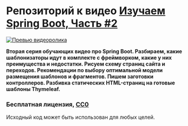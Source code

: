# Репозиторий к видео [Изучаем Spring Boot, Часть #2](https://youtu.be/Pqpq_jsqXdY)

[![Превью видеоролика](http://lid.tv/images/video/preview/video-16-preview.png)](https://youtu.be/Pqpq_jsqXdY)

**Вторая серия обучающих видео про Spring Boot. Разбираем, какие шаблонизаторы идут в комплекте с фреймворком, какие у них преимущества и недостатки. Рисуем схему страниц сайта и переходов. Рекомендации по выбору оптимальной модели размещения шаблонов и фрагментов. Пишем заготовки контроллеров. Разбивка статических HTML-страниц на готовые шаблоны Thymeleaf.**

### Бесплатная лицензия, [CC0](https://creativecommons.org/publicdomain/zero/1.0/deed.ru)
Исходный код может быть использован для любых целей.
